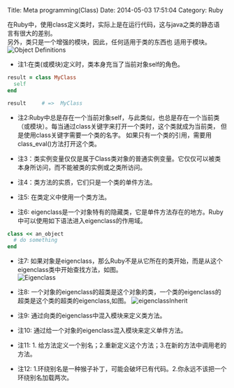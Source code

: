 Title: Meta programming(Class)
Date: 2014-05-03 17:51:04
Category: Ruby

在Ruby中，使用class定义类时，实际上是在运行代码，这与java之类的静态语
言有很大的差别。    
另外，类只是一个增强的模块，因此，任何适用于类的东西也
适用于模块。
<br>
![Object Definitions](/images/ObjectDefinitions.png)
<br>
 * 注1:在类(或模块)定义时，类本身充当了当前对象self的角色。
 
``` ruby
result = class MyClass
  self
end

result     # =>  MyClass
```

 * 注2:Ruby中总是存在一个当前对象self，与此类似，也总是存在一个当前类
   （或模块）。每当通过class关键字来打开一个类时，这个类就成为当前类，
   但是使用class关键字需要一个类的名字。
   如果只有一个类的引用，需要用class_eval()方法打开这个类。
   
 * 注3：类实例变量仅仅是属于Class类对象的普通实例变量。它仅仅可以被类
   本身所访问，而不能被类的实例或之类所访问。
   
 * 注4：类方法的实质，它们只是一个类的单件方法。
 
 * 注5: 在类定义中使用一个类方法。
 
 * 注6: eigenclass是一个对象特有的隐藏类，它是单件方法存在的地方。Ruby中可以使用如下语法进入eigenclass的作用域。
 
``` ruby
class << an_object 
  # do something
end
```

 * 注7: 如果对象是eigenclass，那么Ruby不是从它所在的类开始，而是从这个
   eigenclass类中开始查找方法，如图。
   <br>
   ![Eigenclass](/images/eigenclassMethod.png)
   
 * 注8: 一个对象的eigenclass的超类是这个对象的类，一个类的eigenclass的
   超类是这个类的超类的eigenclass,如图。
   ![eigenclassInherit](/images/eigenclassInherit.png)
   
 * 注9: 通过向类的eigenclass中混入模块来定义类方法。
 
 * 注10: 通过给一个对象的eigenclass混入模块来定义单件方法。

* 注11: 1. 给方法定义一个别名；2.重新定义这个方法；3.在新的方法中调用老的方法。

* 注12: 1.环绕别名是一种猴子补丁，可能会破坏已有代码。2.你永远不该把一个环绕别名加载两次。
